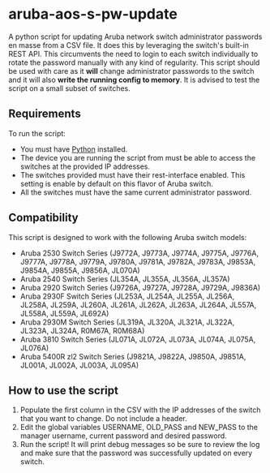 # aruba-aos-s-pw-update
A python script for updating Aruba network switch administrator passwords en masse from a CSV file. It does this by leveraging the switch's built-in REST API. This circumvents the need to login to each switch individually to rotate the password manually with any kind of regularity. This script should be used with care as it **will** change administrator passwords to the switch and it will also **write the running config to memory**. It is advised to test the script on a small subset of switches.

## Requirements
To run the script:
- You must have [Python](https://www.python.org/) installed.
- The device you are running the script from must be able to access the switches at the provided IP addresses.
- The switches provided must have their rest-interface enabled. This setting is enable by default on this flavor of Aruba switch.
- All the switches must have the same current administrator password.

## Compatibility
This script is designed to work with the following Aruba switch models:
- Aruba 2530 Switch Series (J9772A, J9773A, J9774A, J9775A, J9776A, J9777A, J9778A, J9779A, J9780A, J9781A, J9782A, J9783A, J9853A, J9854A, J9855A, J9856A, JL070A)
- Aruba 2540 Switch Series (JL354A, JL355A, JL356A, JL357A)
- Aruba 2920 Switch Series (J9726A, J9727A, J9728A, J9729A, J9836A)
- Aruba 2930F Switch Series (JL253A, JL254A, JL255A, JL256A, JL258A, JL259A, JL260A, JL261A, JL262A, JL263A, JL264A, JL557A, JL558A, JL559A, JL692A)
- Aruba 2930M Switch Series (JL319A, JL320A, JL321A, JL322A, JL323A, JL324A, R0M67A, R0M68A)
- Aruba 3810 Switch Series (JL071A, JL072A, JL073A, JL074A, JL075A, JL076A)
- Aruba 5400R zl2 Switch Series (J9821A, J9822A, J9850A, J9851A, JL001A, JL002A, JL003A, JL095A)

## How to use the script
1. Populate the first column in the CSV with the IP addresses of the switch that you want to change. Do not include a header.
2. Edit the global variables USERNAME, OLD_PASS and NEW_PASS to the manager username, current password and desired password.
3. Run the script! It will print debug messages so be sure to review the log and make sure that the password was successfully updated on every switch.
